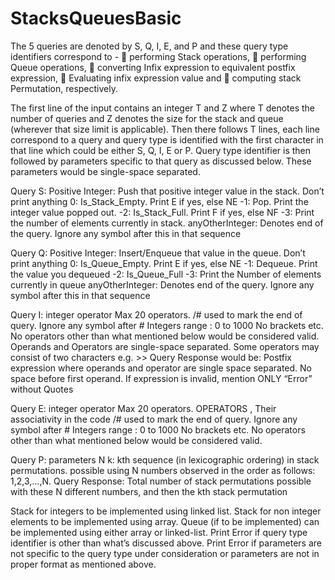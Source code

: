 # StacksQueuesBasic
The 5 queries are denoted by S, Q, I, E, and P and these query type identifiers
correspond to -
 performing Stack operations,
 performing Queue operations,
 converting Infix expression to equivalent postfix expression,
 Evaluating infix expression value and
 computing stack Permutation, respectively.

The first line of the input contains an integer T and Z where T denotes the number of
queries and Z denotes the size for the stack and queue (wherever that size limit is
applicable).
Then there follows T lines, each line correspond to a query and query type is identified with
the first character in that line which could be either S, Q, I, E or P.
Query type identifier is then followed by parameters specific to that query as discussed
below. These parameters would be single-space separated.

Query S:
Positive Integer: Push that positive integer value in the stack. Don’t print
anything
0: Is_Stack_Empty. Print E if yes, else NE
-1: Pop. Print the integer value popped out.
-2: Is_Stack_Full. Print F if yes, else NF
-3: Print the number of elements currently in stack.
anyOtherInteger: Denotes end of the query. Ignore any symbol after this in that
sequence

Query Q:
Positive Integer: Insert/Enqueue that value in the queue. Don’t print anything
0: Is_Queue_Empty. Print E if yes, else NE
-1: Dequeue. Print the value you dequeued
-2: Is_Queue_Full
-3: Print the Number of elements currently in queue
anyOtherInteger: Denotes end of the query. Ignore any symbol after this in that
sequence

Query I: integer operator
Max 20 operators.
/# used to mark the end of query. Ignore any symbol after #
Integers range : 0 to 1000
No brackets etc. No operators other than what mentioned below would be considered valid.
Operands and Operators are single-space separated. Some operators may consist of two characters e.g. >>
Query Response would be: Postfix expression where operands and operator are single
space separated. No space before first operand. If expression is invalid, mention ONLY “Error” without
Quotes

Query E: integer operator
Max 20 operators.
OPERATORS , Their associativity in the code
/# used to mark the end of query. Ignore any symbol after #
Integers range : 0 to 1000
No brackets etc. No operators other than what mentioned below would be considered valid.

Query P: parameters N k:
kth sequence (in lexicographic ordering) in stack permutations. possible using N numbers observed in the order as follows: 1,2,3,…,N. Query Response:
Total number of stack permutations possible with these N different numbers, and then the kth stack permutation


Stack for integers to be implemented using linked list. Stack for non integer elements to
be implemented using array.
Queue (if to be implemented) can be implemented using either array or linked-list.
Print Error if query type identifier is other than what’s discussed above.
Print Error if parameters are not specific to the query type under consideration or
parameters are not in proper format as mentioned above.
